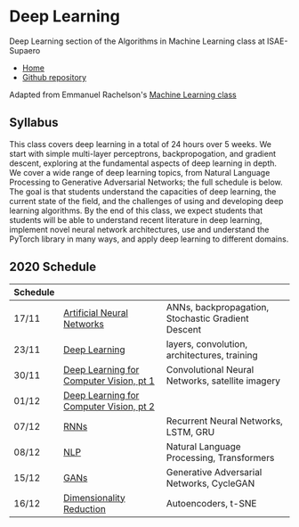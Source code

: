 # Deep Learning
Deep Learning section of the Algorithms in Machine Learning class at ISAE-Supaero

* [Home](https://supaerodatascience.github.io/deep-learning/)
* [Github repository](https://github.com/SupaeroDataScience/deep-learning/)

Adapted from Emmanuel Rachelson's [Machine Learning class](https://github.com/erachelson/MLclass)

## Syllabus

This class covers deep learning in a total of 24 hours over 5 weeks. We start
with simple multi-layer perceptrons, backpropogation, and gradient descent,
exploring at the fundamental aspects of deep learning in depth. We cover a wide
range of deep learning topics, from Natural Language Processing to Generative
Adversarial Networks; the full schedule is below. The goal is that students
understand the capacities of deep learning, the current state of the field, and
the challenges of using and developing deep learning algorithms. By the end of
this class, we expect students that students will be able to understand recent
literature in deep learning, implement novel neural network architectures, use
and understand the PyTorch library in many ways, and apply deep learning to
different domains.

## 2020 Schedule

Schedule | | |
| --- | --- | --- |
17/11 | [Artificial Neural Networks](ANN.html) | ANNs, backpropagation, Stochastic Gradient Descent |
23/11 | [Deep Learning](deep.html) | layers, convolution, architectures, training |
30/11 | [Deep Learning for Computer Vision, pt 1](vision.html) | Convolutional Neural Networks, satellite imagery |
01/12 | [Deep Learning for Computer Vision, pt 2](vision.html) | |
07/12 | [RNNs](RNN.html) | Recurrent Neural Networks, LSTM, GRU |
08/12 | [NLP](NLP.html) | Natural Language Processing, Transformers |
15/12 | [GANs](GAN.html) | Generative Adversarial Networks, CycleGAN |
16/12 | [Dimensionality Reduction](DR.html) | Autoencoders, t-SNE |
